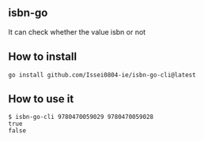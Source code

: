 ## isbn-go

It can check whether the value isbn or not

## How to install

`go install github.com/Issei0804-ie/isbn-go-cli@latest`

## How to use it

```
$ isbn-go-cli 9780470059029 9780470059028
true
false
```